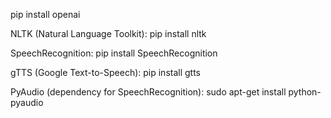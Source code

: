 pip install openai



NLTK (Natural Language Toolkit):
pip install nltk

SpeechRecognition:
pip install SpeechRecognition

gTTS (Google Text-to-Speech):
pip install gtts


PyAudio (dependency for SpeechRecognition):
sudo apt-get install python-pyaudio
